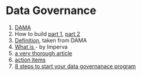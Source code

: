 # Data Governance

1. [DAMA](https://www.dama.org/cpages/dmbok-2-image-download)
2. How to build [part 1](https://www.phdata.io/blog/snowflake-data-governance/), [part 2](https://www.phdata.io/blog/snowflake-data-governance-2/)
3. [Definition](https://www.cleverrepublic.com/what-is/data-governance/), taken from DAMA
4. [What is ](https://www.imperva.com/learn/data-security/data-governance/)- by Imperva
5. [a very thorough article](https://bi-survey.com/data-governance)&#x20;
6. [action items](https://data.wisc.edu/data-governance/)
7. [8 steps to start your data governanace program](https://www.analytics8.com/blog/8-steps-to-start-your-data-governance-program/)

